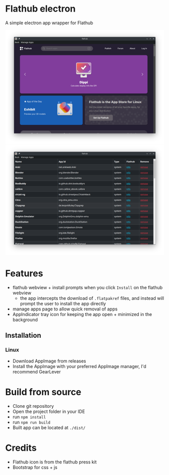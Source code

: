 # Flathub electron

A simple electron app wrapper for Flathub

![flathub](./screenshots/flathub.png)
![manage apps](./screenshots/manage_apps_1.png)

# Features

- flathub webview + install prompts when you click `Install` on the flathub webview
  - the app intercepts the download of `.flatpakref` files, and instead will prompt the user to install the app directly
- manage apps page to allow quick removal of apps
- AppIndicator tray icon for keeping the app open + minimized in the background

## Installation

### Linux

- Download AppImage from releases
- Install the AppImage with your preferred AppImage manager, I'd recommend GearLever

# Build from source

- Clone git repository
- Open the project folder in your IDE
- run `npm install`
- run `npm run build`
- Built app can be located at `./dist/`

# Credits

- Flathub icon is from the flathub press kit
- Bootstrap for css + js

